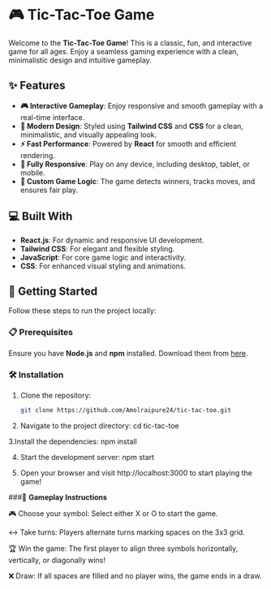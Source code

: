 # 🎮 **Tic-Tac-Toe Game**

Welcome to the **Tic-Tac-Toe Game**! This is a classic, fun, and interactive game for all ages. Enjoy a seamless gaming experience with a clean, minimalistic design and intuitive gameplay. 

## ✨ **Features**

- **🎮 Interactive Gameplay**: Enjoy responsive and smooth gameplay with a real-time interface.
- **🎨 Modern Design**: Styled using **Tailwind CSS** and **CSS** for a clean, minimalistic, and visually appealing look.
- **⚡ Fast Performance**: Powered by **React** for smooth and efficient rendering.
- **📱 Fully Responsive**: Play on any device, including desktop, tablet, or mobile.
- **🚀 Custom Game Logic**: The game detects winners, tracks moves, and ensures fair play.

## 💻 **Built With**

- **React.js**: For dynamic and responsive UI development.
- **Tailwind CSS**: For elegant and flexible styling.
- **JavaScript**: For core game logic and interactivity.
- **CSS**: For enhanced visual styling and animations.

## 🚀 **Getting Started**

Follow these steps to run the project locally:

### 📋 **Prerequisites**
Ensure you have **Node.js** and **npm** installed. Download them from [here](https://nodejs.org/).

### 🛠️ **Installation**

1. Clone the repository:
   ```bash
   git clone https://github.com/Amolraipure24/tic-tac-toe.git

2. Navigate to the project directory:
    cd tic-tac-toe

3.Install the dependencies:
    npm install

4. Start the development server:
     npm start

5. Open your browser and visit http://localhost:3000 to start playing the game!

###📝 **Gameplay Instructions**

🎮 Choose your symbol: Select either X or O to start the game.

↔️ Take turns: Players alternate turns marking spaces on the 3x3 grid.

🏆 Win the game: The first player to align three symbols horizontally, vertically, or diagonally wins!

❌ Draw: If all spaces are filled and no player wins, the game ends in a draw.

